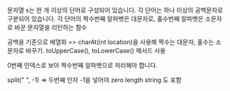 문자열 s는 한 개 이상의 단어로 구성되어 있습니다. 각 단어는 하나 이상의 공백문자로 구분되어 있습니다.
각 단어의 짝수번째 알파벳은 대문자로, 홀수번째 알파벳은 소문자로 바꾼 문자열을 리턴하는 함수

공백을 기준으로 배열화 => charAt(int location)을 사용해 
짝수는 대문자, 홀수는 소문자로 바꾸기. toUpperCase(), toLowerCase() 메서드 사용

0번째 인덱스로 보아 짝수번째 알파벳으로 처리해야 합니다.

split(" ", -1) => 두번째 인자 -1을 넣어야 zero length string 도 포함
